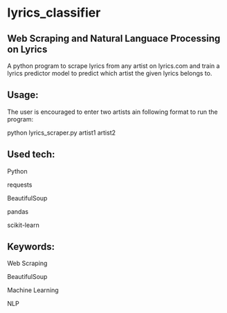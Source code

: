 # lyrics_classifier

## Web Scraping and Natural Languace Processing on Lyrics

A python program to scrape lyrics from any artist on lyrics.com and train a lyrics predictor model to predict which artist the given lyrics belongs to.

## Usage: 
The user is encouraged to enter two artists ain following format to run the program:

python lyrics_scraper.py artist1 artist2

## Used tech:

Python
  
requests
  
BeautifulSoup
  
pandas
  
scikit-learn
  
  
## Keywords:

Web Scraping
  
BeautifulSoup
  
Machine Learning
  
NLP
